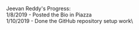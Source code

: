 Jeevan Reddy's Progress: \
1/8/2019 - Posted the Bio in Piazza\
1/10/2019 - Done the GitHub repository setup work\
